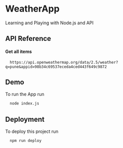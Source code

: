 
# WeatherApp

Learning and Playing with Node.js and API



## API Reference

#### Get all items

```http
  https://api.openweathermap.org/data/2.5/weather?q=pune&appid=98b34c69537eceda4ced443f649c9872
```




## Demo

To run the App run 

```bash
  node index.js
```

## Deployment

To deploy this project run

```bash
  npm run deploy
```

